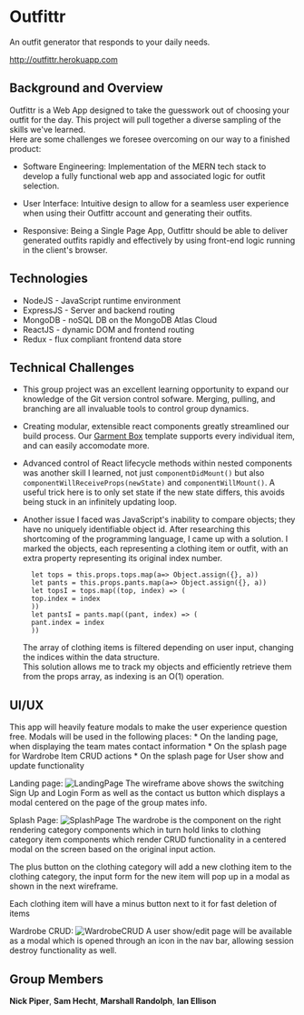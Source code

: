 # Outfittr

An outfit generator that responds to your daily needs. 

http://outfittr.herokuapp.com

## Background and Overview

Outfittr is a Web App designed to take the guesswork out of choosing your outfit
for the day. This project will pull together a diverse sampling of the skills we've learned.    
Here are some challenges we foresee overcoming on our way to a finished product:

* Software Engineering: Implementation of the MERN tech stack to develop a fully
functional web app and associated logic for outfit selection.

* User Interface: Intuitive design to allow for a seamless user experience when 
using their Outfittr account and generating their outfits.

* Responsive: Being a Single Page App, Outfittr should be able to deliver generated
outfits rapidly and effectively by using front-end logic running in the client's
browser. 

## Technologies

* NodeJS - JavaScript runtime environment
* ExpressJS - Server and backend routing
* MongoDB -  noSQL DB on the MongoDB Atlas Cloud
* ReactJS - dynamic DOM and frontend routing
* Redux - flux compliant frontend data store

## Technical Challenges

* This group project was an excellent learning opportunity to expand our knowledge of the Git version control sofware. Merging, pulling, and branching are all invaluable tools to control group dynamics. 
* Creating modular, extensible react components greatly streamlined our build process. Our [Garment Box](frontend/src/components/garments/boxes/garment_box.js) template supports every individual item, and can easily accomodate more.
* Advanced control of React lifecycle methods within nested components was another skill I learned, not just `componentDidMount()` but also `componentWillReceiveProps(newState)` and `componentWillMount()`. A useful trick here is to only set state if the new state differs, this avoids being stuck in an infinitely updating loop.
* Another issue I faced was JavaScript's inability to compare objects; they have no uniquely identifiable object id. After researching this shortcoming of the programming language, I came up with a solution. I marked the objects, each representing a clothing item or outfit, with an extra property representing its original index number.

        let tops = this.props.tops.map(a=> Object.assign({}, a))
        let pants = this.props.pants.map(a=> Object.assign({}, a))
        let topsI = tops.map((top, index) => (
        top.index = index
        ))
        let pantsI = pants.map((pant, index) => (
        pant.index = index
        ))
    The array of clothing items is filtered depending on user input, changing the indices within the data structure.       
    This solution allows me to track my objects and efficiently retrieve them from the props array, as indexing is an O(1) operation.

## UI/UX 

This app will heavily feature modals to make the user experience question free.
Modals will be used in the following places:
    * On the landing page, when displaying the team mates contact information
    * On the splash page for Wardrobe Item CRUD actions 
    * On the splash page for User show and update functionality

Landing page:
![LandingPage](/assets/images/Homepage.png)
The wireframe above shows the switching Sign Up and Login Form as well as the 
contact us button which displays a modal centered on the page of the group mates
info.

Splash Page:
![SplashPage](/assets/images/Homepage_2.png)
The wardrobe is the component on the right rendering category components which in
turn hold links to clothing category item components which render CRUD functionality
in a centered modal on the screen based on the original input action. 

The plus button on the clothing category will add a new clothing item to the clothing 
category, the input form for the new item will pop up in a modal as shown in the 
next wireframe.

Each clothing item will have a minus button next to it for fast deletion of items

Wardrobe CRUD:
![WardrobeCRUD](/assets/images/Homepage_3.png)
A user show/edit page will be available as a modal which is opened through an icon 
in the nav bar, allowing session destroy functionality as well.

## Group Members

**Nick Piper**,
**Sam Hecht**,
**Marshall Randolph**,
**Ian Ellison**




